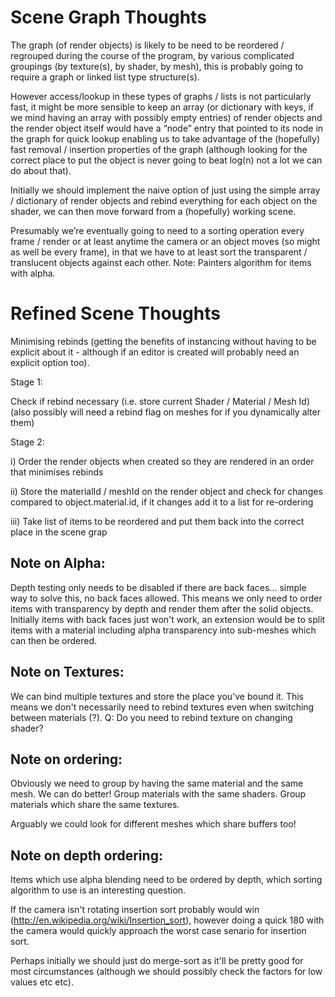 # Scene Graph Thoughts

The graph (of render objects) is likely to be need to be reordered / regrouped during the course of the program, by various complicated groupings (by texture(s), by shader, by mesh), this is probably going to require a graph or linked list type structure(s).

However access/lookup in these types of graphs / lists is not particularly fast, it might be more sensible to keep an array (or dictionary with keys, if we mind having an array with possibly empty entries) of render objects and the render object itself would have a “node” entry that pointed to its node in the graph for quick lookup enabling us to take advantage of the (hopefully) fast removal / insertion properties of the graph (although looking for the correct place to put the object is never going to beat log(n) not a lot we can do about that).

Initially we should implement the naive option of just using the simple array / dictionary of render objects and rebind everything for each object on the shader, we can then move forward from a (hopefully) working scene.

Presumably we’re eventually going to need to a sorting operation every frame / render or at least anytime the camera or an object moves (so might as well be every frame), in that we have to at least sort the transparent / translucent objects against each other. Note: Painters algorithm for items with alpha.

# Refined Scene Thoughts

Minimising rebinds (getting the benefits of instancing without having to be explicit about it - although if an editor is created will probably need an explicit option too).

Stage 1: 

Check if rebind necessary (i.e. store current Shader / Material / Mesh Id) (also possibly will need a rebind flag on meshes for if you dynamically alter them)

Stage 2:	

i) Order the render objects when created so they are rendered in an order that minimises rebinds

ii) Store the materialId / meshId on the render object and check for changes compared to object.material.id, if it changes add it to a list for re-ordering

iii) Take list of items to be reordered and put them back into the correct place in the scene grap

## Note on Alpha:
Depth testing only needs to be disabled if there are back faces... simple way to solve this, no back faces allowed.
This means we only need to order items with transparency by depth and render them after the solid objects.
Initially items with back faces just won't work, an extension would be to split items with a material including alpha transparency into sub-meshes which can then be ordered.

## Note on Textures:
We can bind multiple textures and store the place you've bound it. 
This means we don't necessarily need to rebind textures even when switching between materials (?).
	Q: Do you need to rebind texture on changing shader?

## Note on ordering:
Obviously we need to group by having the same material and the same mesh. 
We can do better!
	Group materials with the same shaders.
	Group materials which share the same textures.

Arguably we could look for different meshes which share buffers too!

## Note on depth ordering:
Items which use alpha blending need to be ordered by depth, which sorting algorithm to use is an interesting question.

If the camera isn't rotating insertion sort probably would win (http://en.wikipedia.org/wiki/Insertion_sort), however doing a quick 180 with the camera would quickly approach the worst case senario for insertion sort. 

Perhaps initially we should just do merge-sort as it'll be pretty good for most circumstances (although we should possibly check the factors for low values etc etc). 
 
